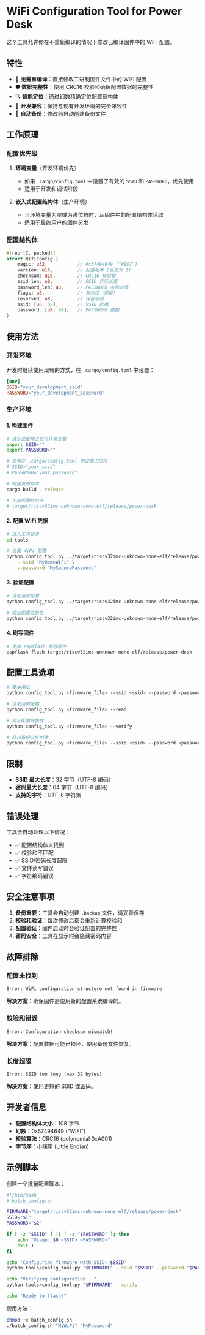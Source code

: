# WiFi Configuration Tool for Power Desk

这个工具允许你在不重新编译的情况下修改已编译固件中的 WiFi 配置。

## 特性

- 🔧 **无需重编译**：直接修改二进制固件文件中的 WiFi 配置
- 🛡️ **数据完整性**：使用 CRC16 校验和确保配置数据的完整性
- 🔍 **智能定位**：通过幻数精确定位配置结构体
- 🔄 **开发兼容**：保持与现有开发环境的完全兼容性
- 💾 **自动备份**：修改前自动创建备份文件

## 工作原理

### 配置优先级

1. **环境变量**（开发环境优先）
   - 如果 `.cargo/config.toml` 中设置了有效的 `SSID` 和 `PASSWORD`，优先使用
   - 适用于开发和调试阶段

2. **嵌入式配置结构体**（生产环境）
   - 当环境变量为空或为占位符时，从固件中的配置结构体读取
   - 适用于最终用户的固件分发

### 配置结构体

```rust
#[repr(C, packed)]
struct WifiConfig {
    magic: u32,           // 0x57494649 ("WIFI")
    version: u16,         // 配置版本 (当前为 1)
    checksum: u16,        // CRC16 校验和
    ssid_len: u8,         // SSID 实际长度
    password_len: u8,     // PASSWORD 实际长度
    flags: u8,            // 标志位（预留）
    reserved: u8,         // 保留字段
    ssid: [u8; 32],       // SSID 数据
    password: [u8; 64],   // PASSWORD 数据
}
```

## 使用方法

### 开发环境

开发时继续使用现有的方式，在 `.cargo/config.toml` 中设置：

```toml
[env]
SSID="your_development_ssid"
PASSWORD="your_development_password"
```

### 生产环境

#### 1. 构建固件

```bash
# 清空或使用占位符环境变量
export SSID=""
export PASSWORD=""

# 或者在 .cargo/config.toml 中设置占位符
# SSID="your_ssid"
# PASSWORD="your_password"

# 构建发布版本
cargo build --release

# 生成的固件位于
# target/riscv32imc-unknown-none-elf/release/power-desk
```

#### 2. 配置 WiFi 凭据

```bash
# 进入工具目录
cd tools

# 设置 WiFi 配置
python config_tool.py ../target/riscv32imc-unknown-none-elf/release/power-desk \
    --ssid "MyHomeWiFi" \
    --password "MySecurePassword"
```

#### 3. 验证配置

```bash
# 读取当前配置
python config_tool.py ../target/riscv32imc-unknown-none-elf/release/power-desk --read

# 验证配置完整性
python config_tool.py ../target/riscv32imc-unknown-none-elf/release/power-desk --verify
```

#### 4. 刷写固件

```bash
# 使用 espflash 刷写固件
espflash flash target/riscv32imc-unknown-none-elf/release/power-desk --monitor
```

## 配置工具选项

```bash
# 基本用法
python config_tool.py <firmware_file> --ssid <ssid> --password <password>

# 读取当前配置
python config_tool.py <firmware_file> --read

# 验证配置完整性
python config_tool.py <firmware_file> --verify

# 跳过备份文件创建
python config_tool.py <firmware_file> --ssid <ssid> --password <password> --no-backup
```

## 限制

- **SSID 最大长度**：32 字节（UTF-8 编码）
- **密码最大长度**：64 字节（UTF-8 编码）
- **支持的字符**：UTF-8 字符集

## 错误处理

工具会自动处理以下情况：

- ✅ 配置结构体未找到
- ✅ 校验和不匹配
- ✅ SSID/密码长度超限
- ✅ 文件读写错误
- ✅ 字符编码错误

## 安全注意事项

1. **备份重要**：工具会自动创建 `.backup` 文件，请妥善保存
2. **校验和验证**：每次修改后都会重新计算校验和
3. **配置验证**：固件启动时会验证配置的完整性
4. **密码安全**：工具在显示时会隐藏密码内容

## 故障排除

### 配置未找到
```
Error: WiFi configuration structure not found in firmware
```
**解决方案**：确保固件是使用新的配置系统编译的。

### 校验和错误
```
Error: Configuration checksum mismatch!
```
**解决方案**：配置数据可能已损坏，使用备份文件恢复。

### 长度超限
```
Error: SSID too long (max 32 bytes)
```
**解决方案**：使用更短的 SSID 或密码。

## 开发者信息

- **配置结构体大小**：108 字节
- **幻数**：0x57494649 ("WIFI")
- **校验算法**：CRC16 (polynomial 0xA001)
- **字节序**：小端序 (Little Endian)

## 示例脚本

创建一个批量配置脚本：

```bash
#!/bin/bash
# batch_config.sh

FIRMWARE="target/riscv32imc-unknown-none-elf/release/power-desk"
SSID="$1"
PASSWORD="$2"

if [ -z "$SSID" ] || [ -z "$PASSWORD" ]; then
    echo "Usage: $0 <SSID> <PASSWORD>"
    exit 1
fi

echo "Configuring firmware with SSID: $SSID"
python tools/config_tool.py "$FIRMWARE" --ssid "$SSID" --password "$PASSWORD"

echo "Verifying configuration..."
python tools/config_tool.py "$FIRMWARE" --verify

echo "Ready to flash!"
```

使用方法：
```bash
chmod +x batch_config.sh
./batch_config.sh "MyWiFi" "MyPassword"
```

